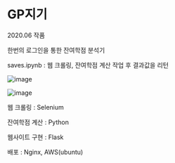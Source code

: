 # GP지기

2020.06 작품

한번의 로그인을 통한 잔여학점 분석기

saves.ipynb : 웹 크롤링, 잔여학점 계산 작업 후 결과값을 리턴

![image](https://user-images.githubusercontent.com/54899906/121851316-ecca5100-cd28-11eb-89a1-9d062eae09d5.png)

![image](https://user-images.githubusercontent.com/54899906/121851368-f9e74000-cd28-11eb-8a12-222e484a16e9.png)

웹 크롤링 : Selenium

잔여학점 계산 : Python

웹사이트 구현 : Flask

배포 : Nginx, AWS(ubuntu)
